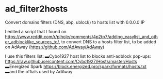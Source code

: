 # ad_filter2hosts
Convert domains filters (DNS, abp, ublock) to hosts list with 0.0.0.0 IP

I edited a script that I found on https://www.reddit.com/r/pihole/comments/4p2tp7/adding_easylist_and_other_adblocklike_sources_to/, to convert DNS to a hosts filter list, to be added on AdAway (https://github.com/AdAway/AdAway)


I use this filters list:
▬Cybo1927 host list to blocks anti-adblock pop-ups:
  https://raw.githubusercontent.com/Cybo1927/Hosts/master/Hosts
▬Energized Spark
  https://block.energized.pro/spark/formats/hosts.txt
▬and the offials used by AdAway
